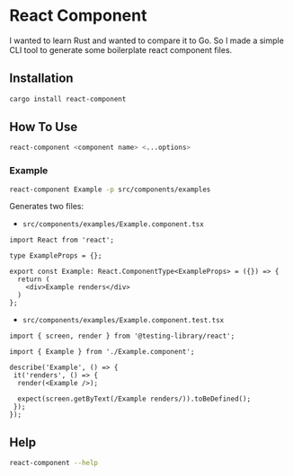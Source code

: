# React Component

I wanted to learn Rust and wanted to compare it to Go. So I made a simple CLI tool to generate some boilerplate react component files.

## Installation

```bash
cargo install react-component
```

## How To Use

```bash
react-component <component name> <...options>
```

### Example

```bash
react-component Example -p src/components/examples
```

Generates two files:

- `src/components/examples/Example.component.tsx`

```tsx
import React from 'react';

type ExampleProps = {};

export const Example: React.ComponentType<ExampleProps> = ({}) => {
  return (
    <div>Example renders</div>
  )
};
```

- `src/components/examples/Example.component.test.tsx`

```tsx
import { screen, render } from '@testing-library/react';

import { Example } from './Example.component';

describe('Example', () => {
 it('renders', () => {
  render(<Example />);

  expect(screen.getByText(/Example renders/)).toBeDefined();
 });
});
```

## Help

```bash
react-component --help
```
